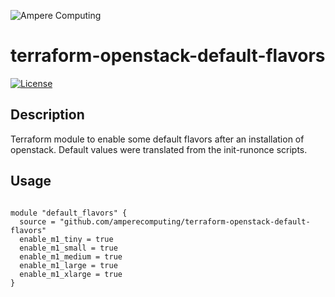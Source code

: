 ![Ampere Computing](https://avatars2.githubusercontent.com/u/34519842?s=400&u=1d29afaac44f477cbb0226139ec83f73faefe154&v=4)

# terraform-openstack-default-flavors

[![License](https://img.shields.io/badge/License-Apache%202.0-blue.svg)](https://opensource.org/licenses/Apache-2.0)


## Description

Terraform module to enable some default flavors after an installation of openstack.  Default values were translated from the init-runonce scripts.

## Usage

```

module "default_flavors" {
  source = "github.com/amperecomputing/terraform-openstack-default-flavors"
  enable_m1_tiny = true
  enable_m1_small = true
  enable_m1_medium = true
  enable_m1_large = true
  enable_m1_xlarge = true
}

```
